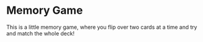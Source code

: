 # Memory Game
This is a little memory game, where you flip over two cards at a time and try and match the whole deck!

